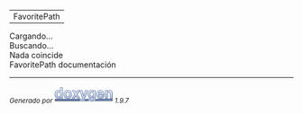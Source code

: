 <!DOCTYPE html PUBLIC "-//W3C//DTD XHTML 1.0 Transitional//EN" "https://www.w3.org/TR/xhtml1/DTD/xhtml1-transitional.dtd">
<html xmlns="http://www.w3.org/1999/xhtml" lang="es">
<head>
<meta http-equiv="Content-Type" content="text/xhtml;charset=UTF-8"/>
<meta http-equiv="X-UA-Compatible" content="IE=11"/>
<meta name="generator" content="Doxygen 1.9.7"/>
<meta name="viewport" content="width=device-width, initial-scale=1"/>
<title>FavoritePath: Página principal</title>
<link href="tabs.css" rel="stylesheet" type="text/css"/>
<script type="text/javascript" src="jquery.js"></script>
<script type="text/javascript" src="dynsections.js"></script>
<link href="search/search.css" rel="stylesheet" type="text/css"/>
<script type="text/javascript" src="search/searchdata.js"></script>
<script type="text/javascript" src="search/search.js"></script>
<link href="doxygen.css" rel="stylesheet" type="text/css" />
</head>
<body>
<div id="top"><!-- do not remove this div, it is closed by doxygen! -->
<div id="titlearea">
<table cellspacing="0" cellpadding="0">
 <tbody>
 <tr id="projectrow">
  <td id="projectalign">
   <div id="projectname">FavoritePath
   </div>
  </td>
 </tr>
 </tbody>
</table>
</div>
<!-- end header part -->
<!-- Generado por Doxygen 1.9.7 -->
<script type="text/javascript">
/* @license magnet:?xt=urn:btih:d3d9a9a6595521f9666a5e94cc830dab83b65699&amp;dn=expat.txt MIT */
var searchBox = new SearchBox("searchBox", "search/",'.html');
/* @license-end */
</script>
<script type="text/javascript" src="menudata.js"></script>
<script type="text/javascript" src="menu.js"></script>
<script type="text/javascript">
/* @license magnet:?xt=urn:btih:d3d9a9a6595521f9666a5e94cc830dab83b65699&amp;dn=expat.txt MIT */
$(function() {
  initMenu('',true,false,'search.php','Buscar');
  $(document).ready(function() { init_search(); });
});
/* @license-end */
</script>
<div id="main-nav"></div>
</div><!-- top -->
<!-- window showing the filter options -->
<div id="MSearchSelectWindow"
     onmouseover="return searchBox.OnSearchSelectShow()"
     onmouseout="return searchBox.OnSearchSelectHide()"
     onkeydown="return searchBox.OnSearchSelectKey(event)">
</div>

<!-- iframe showing the search results (closed by default) -->
<div id="MSearchResultsWindow">
<div id="MSearchResults">
<div class="SRPage">
<div id="SRIndex">
<div id="SRResults"></div>
<div class="SRStatus" id="Loading">Cargando...</div>
<div class="SRStatus" id="Searching">Buscando...</div>
<div class="SRStatus" id="NoMatches">Nada coincide</div>
</div>
</div>
</div>
</div>

<div class="header">
  <div class="headertitle"><div class="title">FavoritePath documentación</div></div>
</div><!--header-->
<div class="contents">
</div><!-- contents -->
<!-- start footer part -->
<hr class="footer"/><address class="footer"><small>
Generado por&#160;<a href="https://www.doxygen.org/index.html"><img class="footer" src="doxygen.svg" width="104" height="31" alt="doxygen"/></a> 1.9.7
</small></address>
</body>
</html>

